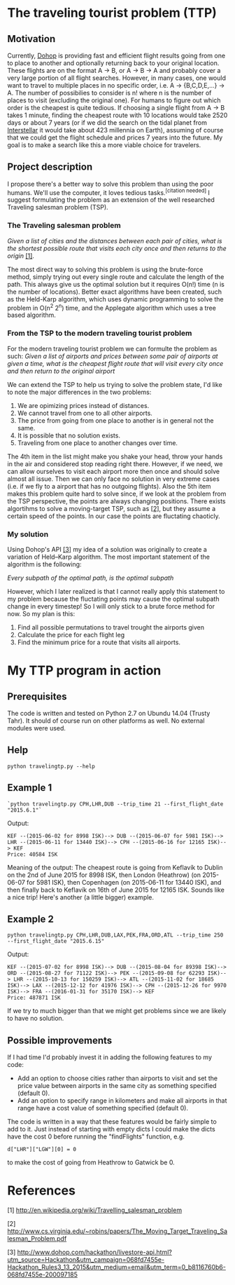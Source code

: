 # The traveling tourist problem (TTP)

## Motivation
Currently, [Dohop](http://www.dohop.is/) is providing fast and efficient flight results going from one to place to another and optionally returning back to your original location. These flights are on the format A -> B, or A -> B -> A and probably cover a very large portion of all flight searches. However, in many cases, one would want to travel to multiple places in no specific order, i.e. A -> {B,C,D,E,...} -> A. The number of possibilies to consider is n! where n is the number of places to visit (excluding the original one). For humans to figure out which order is the cheapest is quite tedious. If choosing a single flight from A -> B takes 1 minute, finding the cheapest route with 10 locations would take 2520 days or about 7 years (or if we did the search on the tidal planet from [Interstellar](http://www.imdb.com/title/tt0816692/) it would take about 423 millennia on Earth), assuming of course that we could get the flight schedule and prices 7 years into the future. My goal is to make a search like this a more viable choice for travelers.


## Project description
I propose there's a better way to solve this problem than using the poor humans. We'll use the computer, it loves tedious tasks.<sup>[citation needed]</sup> I suggest formulating the problem as an extension of the well researched Traveling salesman problem (TSP).

### The Traveling salesman problem
*Given a list of cities and the distances between each pair of cities, what is the shortest possible route that visits each city once and then returns to the origin* [[1]](http://en.wikipedia.org/wiki/Travelling_salesman_problem).

The most direct way to solving this problem is using the brute-force method, simply trying out every single route and calculate the length of the path. This always give us the optimal solution but it requires O(n!) time (n is the number of locations). Better exact algorithms have been created, such as the Held-Karp algorithm, which uses dynamic programming to solve the problem in O(n<sup>2</sup> 2<sup>n</sup>) time, and the Applegate algorithm which uses a tree based algorithm.

### From the TSP to the modern traveling tourist problem
For the modern traveling tourist problem we can formulte the problem as such:
*Given a list of airports and prices between some pair of airports at given a time, what is the cheapest flight route that will visit every city once and then return to the original airport*

We can extend the TSP to help us trying to solve the problem state, I'd like to note the major differences in the two problems:

1. We are opimizing prices instead of distances.
2. We cannot travel from one to all other airports.
3. The price from going from one place to another is in general not the same.
4. It is possible that no solution exists.
5. Traveling from one place to another changes over time.

The 4th item in the list might make you shake your head, throw your hands in the air and considered stop reading right there. However, if we need, we can allow ourselves to visit each airport more then once and should solve almost all issue. Then we can only face no solution in very extreme cases (i.e. if we fly to a airport that has no outgoing flights). Also the 5th item makes this problem quite hard to solve since, if we look at the problem from the TSP perspective, the points are always changing positions. There exists algortihms to solve a moving-target TSP, such as [[2]](http://www.cs.virginia.edu/~robins/papers/The_Moving_Target_Traveling_Salesman_Problem.pdf), but they assume a certain speed of the points. In our case the points are fluctating chaoticly.

### My solution
Using Dohop's API [[3]](http://www.dohop.com/hackathon/livestore-api.html?utm_source=Hackathon&utm_campaign=068fd7455e-Hackathon_Rules3_13_2015&utm_medium=email&utm_term=0_b8116760b6-068fd7455e-200097185) my idea of a solution was originally to create a variation of Held–Karp algorithm. The most important statement of the algorithm is the following:

*Every subpath of the optimal path, is the optimal subpath*

However, which I later realized is that I cannot really apply this statement to my problem because the fluctating points may cause the optimal subpath change in every timestep! So I will only stick to a brute force method for now. So my plan is this:

1. Find all possible permutations to travel trought the airports given
2. Calculate the price for each flight leg
3. Find the minimum price for a route that visits all airports.

# My TTP program in action
## Prerequisites

The code is written and tested on Python 2.7 on Ubundu 14.04 (Trusty Tahr). It should of course run on other platforms as well. No external modules were used.

## Help

	python travelingtp.py --help

## Example 1

	`python travelingtp.py CPH,LHR,DUB --trip_time 21 --first_flight_date "2015.6.1"`

Output:

	KEF --(2015-06-02 for 8998 ISK)--> DUB --(2015-06-07 for 5981 ISK)--> LHR --(2015-06-11 for 13440 ISK)--> CPH --(2015-06-16 for 12165 ISK)--> KEF
	Price: 40584 ISK

Meaning of the output: The cheapest route is going from Keflavík to Dublin on the 2nd of June 2015 for 8998 ISK, then London (Heathrow) (on 2015-06-07 for 5981 ISK), then Copenhagen (on 2015-06-11 for 13440 ISK), and then finally back to Keflavík on 16th of June 2015 for 12165 ISK. Sounds like a nice trip! Here's another (a little bigger) example.

## Example 2

	python travelingtp.py CPH,LHR,DUB,LAX,PEK,FRA,ORD,ATL --trip_time 250 --first_flight_date "2015.6.15"
	
Output:

	KEF --(2015-07-02 for 8998 ISK)--> DUB --(2015-08-04 for 89398 ISK)--> ORD --(2015-08-27 for 71122 ISK)--> PEK --(2015-09-08 for 62293 ISK)--> LHR --(2015-10-13 for 150259 ISK)--> ATL --(2015-11-02 for 18685 ISK)--> LAX --(2015-12-12 for 41976 ISK)--> CPH --(2015-12-26 for 9970 ISK)--> FRA --(2016-01-31 for 35170 ISK)--> KEF
	Price: 487871 ISK

If we try to much bigger than that we might get problems since we are likely to have no solution.

## Possible improvements

If I had time I'd probably invest it in adding the following features to my code:

* Add an option to choose cities rather than airports to visit and set the price value between airports in the same city as something specified (default 0).
* Add an option to specify range in kilometers and make all airports in that range have a cost value of something specified (default 0).

The code is written in a way that these features would be fairly simple to add to it. Just instead of starting with empty dicts I could make the dicts have the cost 0 before running the "findFlights" function, e.g.

	d["LHR"]["LGW"][0] = 0

to make the cost of going from Heathrow to Gatwick be 0.

# References
[1] http://en.wikipedia.org/wiki/Travelling_salesman_problem

[2] http://www.cs.virginia.edu/~robins/papers/The_Moving_Target_Traveling_Salesman_Problem.pdf

[3] http://www.dohop.com/hackathon/livestore-api.html?utm_source=Hackathon&utm_campaign=068fd7455e-Hackathon_Rules3_13_2015&utm_medium=email&utm_term=0_b8116760b6-068fd7455e-200097185